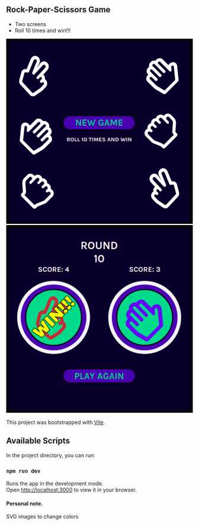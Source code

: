 ## Rock-Paper-Scissors Game

- Two screens
- Roll 10 times and win!!!

![Start](./screen-1.png)
![Game](./screen-2.png)

This project was bootstrapped with [Vite](https://vitejs.dev).

## Available Scripts

In the project directory, you can run:

### `npm run dev`

Runs the app in the development mode.\
Open [http://localhost:3000](http://localhost:3000) to view it in your browser.

#### Personal note.

SVG images to change colors
